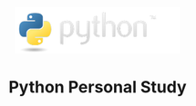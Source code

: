 <p align="center"><img alt="Python" src="static/img/python-logo.png"></p>
<h1 align="center"> Python Personal Study </h1>
